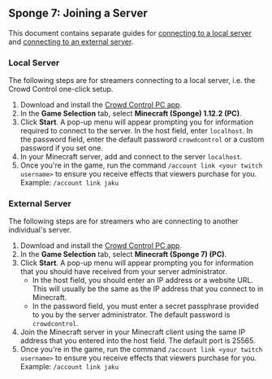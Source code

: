 ## Sponge 7: Joining a Server

This document contains separate guides for
[connecting to a local server](#local-server)
and [connecting to an external server](#external-server).

### Local Server

The following steps are for streamers connecting to a local server, i.e. the Crowd Control one-click
setup.

1. Download and install the [Crowd Control PC app](https://crowdcontrol.live/setup).
2. In the **Game Selection** tab, select **Minecraft (Sponge) 1.12.2 (PC)**.
3. Click **Start**. A pop-up menu will appear prompting you for information required to connect to
   the server. In the host field, enter `localhost`. In the password field, enter the default
   password `crowdcontrol` or a custom password if you set one.
4. In your Minecraft server, add and connect to the server `localhost`.
5. Once you're in the game, run the command `/account link <your twitch username>` to ensure you
   receive effects that viewers purchase for you. Example: `/account link jaku`

### External Server

The following steps are for streamers who are connecting to another individual's server.

1. Download and install the [Crowd Control PC app](https://crowdcontrol.live/setup).
2. In the **Game Selection** tab, select **Minecraft (Sponge 7) (PC)**.
3. Click **Start**. A pop-up menu will appear prompting you for information that you should have
   received from your server administrator.
    - In the host field, you should enter an IP address or a website URL. This will usually be the
      same as the IP address that you connect to in Minecraft.
    - In the password field, you must enter a secret passphrase provided to you by the server
      administrator. The default password is `crowdcontrol`.
4. Join the Minecraft server in your Minecraft client using the same IP address that you entered
   into the host field. The default port is 25565.
5. Once you're in the game, run the command `/account link <your twitch username>` to ensure you
   receive effects that viewers purchase for you. Example: `/account link jaku`